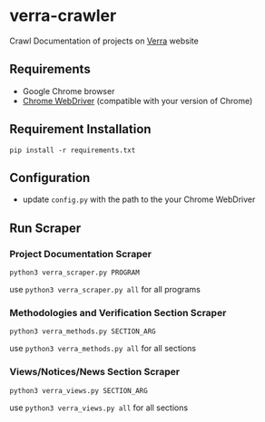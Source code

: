 # verra-crawler
Crawl Documentation of projects on [Verra](https://verra.org/) website

## Requirements

- Google Chrome browser
- [Chrome WebDriver](https://www.chromedriverdownload.com/en/downloads/chromedriver-129-download) (compatible with your version of Chrome) 

## Requirement Installation
```
pip install -r requirements.txt
```

## Configuration
- update `config.py` with the path to the your Chrome WebDriver

## Run Scraper
### Project Documentation Scraper
```
python3 verra_scraper.py PROGRAM
```
use `python3 verra_scraper.py all` for all programs

### Methodologies and Verification Section Scraper
```
python3 verra_methods.py SECTION_ARG
```
use `python3 verra_methods.py all` for all sections

### Views/Notices/News Section Scraper
```
python3 verra_views.py SECTION_ARG
```
use `python3 verra_views.py all` for all sections


